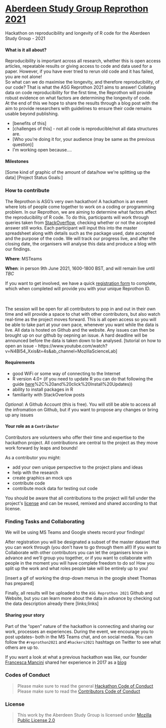 # [Aberdeen Study Group Reprothon 2021](https://kamouyiaraki.github.io/ASG_Reprothon2021/ )

Hackathon on reproducibility and longevity of R code for the Aberdeen Study Group - 2021

<insert image here>


#### What is it all about?

Reproducibility is important across all research, whether this is open access articles, repeatable results or giving access to code and data used for a paper. However, if you have ever tried to rerun old code and it has failed, you are not alone! 
<br>
So what can we do maximise the longevity, and therefore reproducibility, of our code? That is what the ASG Reprothon 2021 aims to answer! Collating data on code reproducibility for the first time, the Reprothon will provide robust evidence on what factors are determining the longevity of code. 
<br>
At the end of this we hope to share the results through a blog post with the aim to provide researchers with guidelines to ensure their code remains usable beyond publishing.


- [benefits of this] 
- [challenges of this] - not all code is reproducible/not all data structures are.
- [Who you’re doing it for, your audience (may be same as the previous question)]
- I'm working open because.... 



#### Milestones 
[Some kind of graphic of the amount of data/how we're splitting up the data]
[Project Status Goals:]



### How to contribute

The Reprothon is ASG’s very own hackathon! A hackathon is an event where lots of people come together to work on a coding or programming problem. In our Reprothon, we are aiming to determine what factors affect the reproducibility of R code. To do this, participants will work through queries taken from [StackOverflow](https://stackoverflow.com/), checking whether or not the accepted answer still works. Each participant will input this into the master spreadsheet along with details such as the package used, date accepted and the purpose of the code. We will track our progress live, and after the closing date, the organisers will analyse this data and produce a blog with our findings.


**Where**: MSTeams

**When**: in person 9th June 2021, 1600-1800 BST, and will remain live until *TBC*

If you want to get involved, we have a quick [registration form](LINK) to complete, which when completed will provide you with your unique Reprothon ID. 

<br>
<br>
The session will be open for all contributors to pop in and out in their own time and will provide a space to chat with other contributors, but also watch real-time as the project moves forward. 
This is all open access so you will be able to take part at your own pace, whenever you want while the data is live. All data is hosted on Github and the website. Any issues can then be brought up on our github by oepning an issue. A hard deadline will be announced before the data is taken down to be analysed. 
[tutorial on how to open an issue - https://www.youtube.com/watch?v=N4Bl54_Xxis&t=4s&ab_channel=MozillaScienceLab] 


#### Requirements

- good WiFi or some way of connecting to the Internet
- R version 4.0+ (if you need to update R you can do that following the guide [here](https://uvastatlab.github.io/phdplus/installR.html#:~:text=finish%20the%20installation.-,From%20within%20RStudio%2C%20go%20to%20Help%20%3E%20Check%20for%20Updates%20to,)%2C%20and%20click%20Install%20Updates))
- ability to install packages in R
- familiarity with StackOverlow posts


*Optional*: A Github Account (this is free). You will still be able to access all the infromation on Github, but if you want to propose any changes or bring up any issues 


#### Your role as a `Contributor`

Contributors are volunteers who offer their time and expertise to the hackathon project. All contributions are central to the project as they move work forward by leaps and bounds! 

As a contributor you might: 

- add your own unique perspective to the project plans and ideas
- help with the research 
- create graphics an mock ups
- contribute code 
- contribute mock data for testing out code

You should be aware that all contributions to the project will fall under the project's [license]() and can be reused, remixed and shared according to that license. 



### Finding Tasks and Collaborating
We will be using MS Teams and Google sheets record your findings!

After registration you will be designated a subset of the master dataset that you can work through (you don't have to go through them all!) 
If you want to Collaborate with other contributors you can let the organisers know in advance and we'll group you together, or if you want to collaborate with people in the moment you will have complete freedom to do so! How you split up the work and what roles people take will be entirely up to you!

[insert a gif of working the drop-down menus in the google sheet Thomas has prepared]

Finally, all results will be uploaded to the `ASG Reprothon 2021` Github and Website, but you can learn more about the data in advance by checking out the data description already there [links;links]


#### Sharing your story

Part of the “open” nature of the hackathon is connecting and sharing our work, processes an experiences. During the event, we encourage you to post updates– both in the MS Teams chat, and on social media.
You can follow the `#reprothon2021` and `#hackers2021` hashtags on Twitter to see what others are up to.

If you want a look at what a previous hackathon was like, our founder [Francesca Mancini](link) shared her experience in 2017 as a [blog](https://francescamancini.github.io/MozSprint/)


### Codes of Conduct
>Please make sure to read the general [Hackathon Code of Conduct](https://github.com/Kamouyiaraki/ASG_Reprothon2021/blob/main/Hackathon_CODE_OF_CONDUCT.md)
>Please make sure to read the [Contributors Code of Conduct](https://github.com/Kamouyiaraki/ASG_Reprothon2021/blob/main/Contributors_CODE_OF_CONDUCT.md)

### License
>This work by the Aberdeen Study Group is licensed under [Mozilla Public License 2.0](https://github.com/Kamouyiaraki/ASG_Reprothon2021/blob/main/LICENSE)
